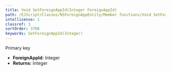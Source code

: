 ```yaml
---
title: Void SetForeignAppId(Integer ForeignAppId)
path: /EJScript/Classes/NSForeignAppEntity/Member functions/Void SetForeignAppId(Integer p_0)
intellisense: 1
classref: 1
sortOrder: 3708
keywords: SetForeignAppId(Integer)
---
```



Primary key



* **ForeignAppId:** Integer
* **Returns:** Integer


